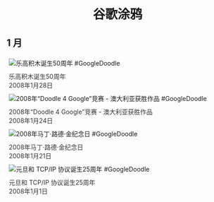 
<h1 align="center"> 谷歌涂鸦 </h1>




## 1 月

<div class="image">


<img src="https:https://lh3.googleusercontent.com/6rUovFeUPtA0dsRI6U6LD8DHKxMGklYw61_pMBKpahRL1GE5YxlUdecfvitSUszZRQAu3EQscGKQUrNHMdLCX1h6yCMClFr_ju4l0toB=s660" alt="乐高积木诞生50周年 #GoogleDoodle" style="margin: 5px"/>
<div class="info" style="font-size: 14px; color:#333333; margin:5px"><div class="title">乐高积木诞生50周年</div><div class="date">2008年1月28日</div></div>

<img src="https:https://lh3.googleusercontent.com/zcnGLkW3DsW0lWF3lJGpKJm9xslnvZw46qILxyiUqHvEqCnPrXj60CTTLKq6s_EOwsCHwwWp7kWF-H0iTwTWCMr1Ar2nZ9eP0ErQcT4=s660" alt="2008年“Doodle 4 Google”竞赛 - 澳大利亚获胜作品 #GoogleDoodle" style="margin: 5px"/>
<div class="info" style="font-size: 14px; color:#333333; margin:5px"><div class="title">2008年“Doodle 4 Google”竞赛 - 澳大利亚获胜作品</div><div class="date">2008年1月24日</div></div>

<img src="https:https://lh3.googleusercontent.com/ofKV-_pHVYKHF2vmx2XpQVs00b0WUAhtl2ZWoWIebqiWv08rDbmraHY2LBLHYQ6VFjKu86Q7oxMqf0Kf9Acm9ZA6Pzg-AIZoiEMHdKwO=s660" alt="2008年马丁·路德·金纪念日 #GoogleDoodle" style="margin: 5px"/>
<div class="info" style="font-size: 14px; color:#333333; margin:5px"><div class="title">2008年马丁·路德·金纪念日</div><div class="date">2008年1月21日</div></div>

<img src="https:https://lh3.googleusercontent.com/aV8shoQCWXLko1-aznHo0lcM7HDTupOQStT1IyGXIae9HttQrkchFEKNGPjk1KqH9NeY5eCv7GRa449rg05qMIff7zUv2FpI3EIkqMb0=s660" alt="元旦和 TCP/IP 协议诞生25周年 #GoogleDoodle" style="margin: 5px"/>
<div class="info" style="font-size: 14px; color:#333333; margin:5px"><div class="title">元旦和 TCP/IP 协议诞生25周年</div><div class="date">2008年1月1日</div></div>

</div>








